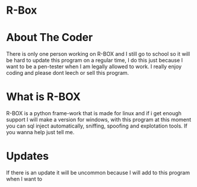 # R-Box

# About The Coder
There is only one person working on R-BOX and I still go to school so it will be hard to update this program on a regular time, I do this just because I want to be a pen-tester when I am legally allowed to work. I really enjoy coding and please dont leech or sell this program.

# What is R-BOX
R-BOX is a python frame-work that is made for linux and if i get enough support I will make a version for windows, with this program at this moment you can sql inject automatically, sniffing, spoofing and explotation tools. If you wanna help just tell me.


# Updates
If there is an update it will be uncommon because I will add to this program when I want to 
